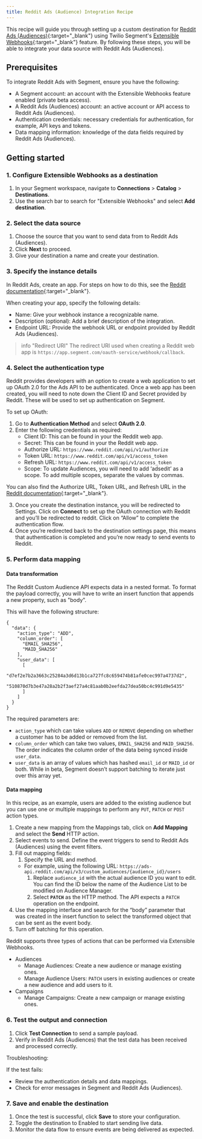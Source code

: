 ```yaml
---
title: Reddit Ads (Audience) Integration Recipe
---
```


This recipe will guide you through setting up a custom destination for [Reddit Ads (Audiences)](https://ads.reddit.com/){:target="_blank"} using Twilio Segment's [Extensible Webhooks](https://segment.com/docs/connections/destinations/catalog/actions-webhook-extensible/){:target="_blank"} feature. By following these steps, you will be able to integrate your data source with Reddit Ads (Audiences).

## Prerequisites 

To integrate Reddit Ads with Segment, ensure you have the following:

- A Segment account: an account with the Extensible Webhooks feature enabled (private beta access).
- A Reddit Ads (Audiences) account: an active account or API access to Reddit Ads (Audiences).
- Authentication credentials: necessary credentials for authentication, for example, API keys and tokens. 
- Data mapping information: knowledge of the data fields required by Reddit Ads (Audiences).

## Getting started 

### 1. Configure Extensible Webhooks as a destination 

1. In your Segment workspace, navigate to **Connections** > **Catalog** > **Destinations**.
2. Use the search bar to search for "Extensible Webhooks" and select **Add destination**.

### 2. Select the data source

1. Choose the source that you want to send data from to Reddit Ads (Audiences).
2. Click **Next** to proceed.
3. Give your destination a name and create your destination.

### 3. Specify the instance details

In Reddit Ads, create an app. For steps on how to do this, see the [Reddit documentation](https://ads-api.reddit.com/docs/v3/#create-a-developer-application){:target="_blank"}. 

When creating your app, specify the following details:

- Name: Give your webhook instance a recognizable name.
- Description (optional): Add a brief description of the integration.
- Endpoint URL: Provide the webhook URL or endpoint provided by Reddit Ads (Audiences).

> info "Redirect URI"
> The redirect URI used when creating a Reddit web app is `https://app.segment.com/oauth-service/webhook/callback`.

### 4. Select the authentication type

Reddit provides developers with an option to create a web application to set up OAuth 2.0 for the Ads API to be authenticated. Once a web app has been created, you will need to note down the Client ID and Secret provided by Reddit. These will be used to set up authentication on Segment.

To set up OAuth:

1. Go to **Authentication Method** and select **OAuth 2.0**.
2. Enter the following credentials as required:
    - Client ID: This can be found in your the Reddit web app.
    - Secret: This can be found in your the Reddit web app.
    - Authorize URL: `https://www.reddit.com/api/v1/authorize`
    - Token URL: `https://www.reddit.com/api/v1/access_token `
    - Refresh URL: `https://www.reddit.com/api/v1/access_token`
    - Scope: To update Audiences, you will need to add ‘adsedit’ as a scope. To add multiple scopes, separate the values by commas. 

You can also find the Authorize URL, Token URL, and Refresh URL in the [Reddit documentation](https://ads-api.reddit.com/docs/v3/operations/Update%20Custom%20Audience%20Users){:target="_blank"}.

3. Once you create the destination instance, you will be redirected to Settings. Click on **Connect** to set up the OAuth connection with Reddit and you’ll be redirected to reddit. Click on “Allow” to complete the authentication flow.
4. Once you’re redirected back to the destination settings page, this means that authentication is completed and you’re now ready to send events to Reddit.

### 5. Perform data mapping

#### Data transformation

The Reddit Custom Audience API expects data in a nested format. To format the payload correctly, you will have to write an insert function that appends a new property, such as "body".

This will have the following structure:

```
{
  "data": {
    "action_type": "ADD",
    "column_order": [
      "EMAIL_SHA256",
      "MAID_SHA256"
    ],
    "user_data": [
      [
        "d7ef2e7b2a3663c25284a3d6d13b1ca727fc8c659474b81afe0cec997a4737d2",
        "510870d7b3e47a28a2b2f3aef27a4c81aab0b2eefda27dea50bc4c991d9e5435"
      ]
    ]
  }
}
```

The required parameters are:

- `action_type` which can take values `ADD` or `REMOVE` depending on whether a customer has to be added or removed from the list. 
- `column_order` which can take two values, `EMAIL_SHA256` and `MAID_SHA256`. The order indicates the column order of the data being synced inside `user_data`.
- `user_data` is an array of values which has hashed `email_id` or `MAID_id` or both. While in beta, Segment doesn’t support batching to iterate just over this array yet.

#### Data mapping

In this recipe, as an example, users are added to the existing audience but you can use one or multiple mappings to perform any `PUT`, `PATCH` or `POST` action types.

1. Create a new mapping from the Mappings tab, click on **Add Mapping** and select the **Send** HTTP action.
2. Select events to send. Define the event triggers to send to Reddit Ads (Audiences) using the event filters.
3. Fill out mapping fields:
    1. Specify the URL and method.
    - For example, using the following URL: `https://ads-api.reddit.com/api/v3/custom_audiences/{audience_id}/users`
      1. Replace `audience_id` with the actual audience ID you want to edit. You can find the ID below the name of the Audience List to be modified on Audience Manager.
      2. Select **`PATCH`** as the HTTP method. The API expects a `PATCH` operation on the endpoint.
4. Use the mapping interface and search for the “body” parameter that was created in the insert function to select the transformed object that can be sent as the event body.
5. Turn off batching for this operation.

Reddit supports three types of actions that can be performed via Extensible Webhooks.

- Audiences
  - Manage Audiences: Create a new audience or manage existing ones.
  - Manage Audience Users: `PATCH` users in existing audiences or create a new audience and add users to it.
- Campaigns
  - Manage Campaigns: Create a new campaign or manage existing ones.

### 6. Test the output and connection

1. Click **Test Connection** to send a sample payload.
2. Verify in Reddit Ads (Audiences) that the test data has been received and processed correctly.

Troubleshooting:

If the test fails:
- Review the authentication details and data mappings.
- Check for error messages in Segment and Reddit Ads (Audiences).

### 7. Save and enable the destination

1. Once the test is successful, click **Save** to store your configuration.
2. Toggle the destination to Enabled to start sending live data.
3. Monitor the data flow to ensure events are being delivered as expected.

